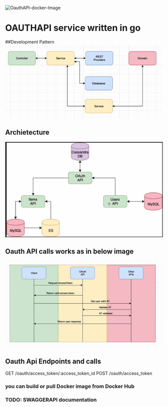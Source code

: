 ![OauthAPI-docker-Image](https://github.com/laithrafid/oauth-api/actions/workflows/main.yml/badge.svg?branch=main)

# OAUTHAPI service written in go
##Development Pattern
![alt text](https://github.com/laithrafid/infra-api/blob/main/Images/devpattern.png?raw=true)

## Archietecture 
![alt text](https://github.com/laithrafid/infra-api/blob/main/Images/infra-api-architecture.png?raw=true)


## Oauth API calls works as in below image
![alt text](https://github.com/laithrafid/infra-api/blob/main/Images/oauth.png?raw=true)


## Oauth Api Endpoints and calls
GET /oauth/access_token/:access_token_id
POST /oauth/access_token

### you can build or pull Docker image from Docker Hub





### TODO: SWAGGERAPI documentation
